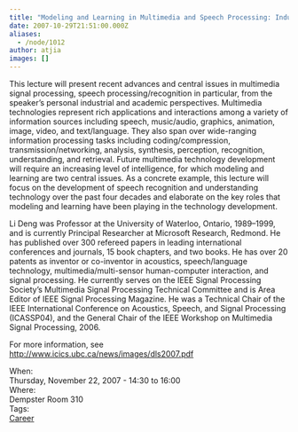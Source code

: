 ```yaml
---
title: "Modeling and Learning in Multimedia and Speech Processing: Industrial and Academic Perspectives"
date: 2007-10-29T21:51:00.000Z
aliases:
  - /node/1012
author: atjia
images: []
---
```


<div class="field field-name-body field-type-text-with-summary field-label-hidden"><div class="field-items"><div class="field-item even"><p>This lecture will present recent advances and central issues in multimedia signal processing, speech processing/recognition in particular, from the speaker&#x2019;s personal industrial and academic perspectives. Multimedia technologies represent rich applications and interactions among a variety of information sources including speech, music/audio, graphics, animation, image, video, and text/language. They also span over wide-ranging information processing tasks including coding/compression, transmission/networking, analysis, synthesis, perception, recognition, understanding, and retrieval. Future multimedia technology development will require an increasing level of intelligence, for which modeling and learning are two central issues. As a concrete example, this lecture will focus on the development of speech recognition and understanding technology over the past four decades and elaborate on the key roles that modeling and learning have been playing in the technology development.</p>
<p>Li Deng was Professor at the University of Waterloo, Ontario, 1989&#x2013;1999, and is currently Principal Researcher at Microsoft Research, Redmond. He has published over 300 refereed papers in leading international conferences and journals, 15 book chapters, and two books. He has over 20 patents as inventor or co-inventor in acoustics, speech/language technology, multimedia/multi-sensor human-computer interaction, and signal processing. He currently serves on the IEEE Signal Processing Society&#x2019;s Multimedia Signal Processing Technical Committee and is Area Editor of IEEE Signal Processing Magazine. He was a Technical Chair of the IEEE International Conference on Acoustics, Speech, and Signal Processing (ICASSP04), and the General Chair of the IEEE Workshop on Multimedia Signal Processing, 2006.</p>
<p>For more information, see <a href="http://www.icics.ubc.ca/news/images/dls2007.pdf">http://www.icics.ubc.ca/news/images/dls2007.pdf</a></p>
</div></div></div><div class="field field-name-field-dates field-type-datetime field-label-above"><div class="field-label">When:&#xA0;</div><div class="field-items"><div class="field-item even"><span class="date-display-single">Thursday, November 22, 2007 - <span class="date-display-range"><span class="date-display-start">14:30</span> to <span class="date-display-end">16:00</span></span></span></div></div></div><div class="field field-name-field-location field-type-text field-label-above"><div class="field-label">Where:&#xA0;</div><div class="field-items"><div class="field-item even">Dempster Room 310</div></div></div>    <footer>
    <div class="field field-name-field-tags field-type-taxonomy-term-reference field-label-above"><div class="field-label">Tags:&#xA0;</div><div class="field-items"><div class="field-item even"><a href="/career">Career</a></div></div></div>      </footer>
